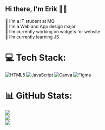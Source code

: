 ## Hi there, I'm Erik 👋😎

🏫 I'm a IT student at MQ <br/>
🧠 I'm a Web and App design major <br/>
🔭 I’m currently working on widgets for website <br/>
🌱 I’m currently learning JS <br/>
<!-- ⚡ Fun fact: I'm really into ??? -->

# 💻 Tech Stack:
![HTML5](https://img.shields.io/badge/html5-%23E34F26.svg?style=for-the-badge&logo=html5&logoColor=white) ![JavaScript](https://img.shields.io/badge/javascript-%23323330.svg?style=for-the-badge&logo=javascript&logoColor=%23F7DF1E) ![Canva](https://img.shields.io/badge/Canva-%2300C4CC.svg?style=for-the-badge&logo=Canva&logoColor=white) ![Figma](https://img.shields.io/badge/figma-%23F24E1E.svg?style=for-the-badge&logo=figma&logoColor=white)
# 📊 GitHub Stats:
![](https://github-readme-stats.vercel.app/api?username=erikmqu&theme=dark&hide_border=false&include_all_commits=false&count_private=false)<br/>
![](https://nirzak-streak-stats.vercel.app/?user=erikmqu&theme=dark&hide_border=false)<br/>
![](https://github-readme-stats.vercel.app/api/top-langs/?username=erikmqu&theme=dark&hide_border=false&include_all_commits=false&count_private=false&layout=compact)

<!-- Proudly created with GPRM ( https://gprm.itsvg.in ) -->

<!--
**erikmqu/erikmqu** is a ✨ _special_ ✨ repository because its `README.md` (this file) appears on your GitHub profile.

Here are some ideas to get you started:

- 🔭 I’m currently working on ...
- 🌱 I’m currently learning ...
- 👯 I’m looking to collaborate on ...
- 🤔 I’m looking for help with ...
- 💬 Ask me about ...
- 📫 How to reach me: erikkudaya@gmail.com
- ⚡ Fun fact: I'm really into bouldering!
-->
